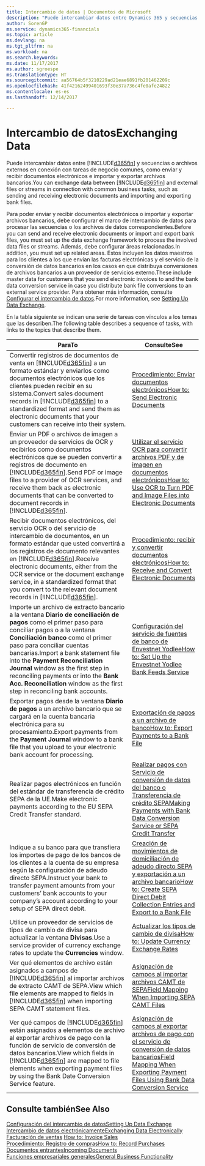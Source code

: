```yaml
---
title: Intercambio de datos | Documentos de Microsoft
description: "Puede intercambiar datos entre Dynamics 365 y secuencias o archivos externos en conexión con tareas de negocio comunes, como enviar y recibir documentos electrónicos e importar y exportar archivos bancarios."
author: SorenGP
ms.service: dynamics365-financials
ms.topic: article
ms.devlang: na
ms.tgt_pltfrm: na
ms.workload: na
ms.search.keywords: 
ms.date: 11/17/2017
ms.author: sgroespe
ms.translationtype: HT
ms.sourcegitcommit: aa56764b5f3210229ad21eae6891fb201462209c
ms.openlocfilehash: 41f42162499401693f30e37a736c4fe0afe24822
ms.contentlocale: es-es
ms.lasthandoff: 12/14/2017

---
```

# <a name="exchanging-data"></a><span data-ttu-id="32acf-103">Intercambio de datos</span><span class="sxs-lookup"><span data-stu-id="32acf-103">Exchanging Data</span></span>
<span data-ttu-id="32acf-104">Puede intercambiar datos entre [!INCLUDE[d365fin](includes/d365fin_md.md)] y secuencias o archivos externos en conexión con tareas de negocio comunes, como enviar y recibir documentos electrónicos e importar y exportar archivos bancarios.</span><span class="sxs-lookup"><span data-stu-id="32acf-104">You can exchange data between [!INCLUDE[d365fin](includes/d365fin_md.md)] and external files or streams in connection with common business tasks, such as sending and receiving electronic documents and importing and exporting bank files.</span></span>  

<span data-ttu-id="32acf-105">Para poder enviar y recibir documentos electrónicos o importar y exportar archivos bancarios, debe configurar el marco de intercambio de datos para procesar las secuencias o los archivos de datos correspondientes.</span><span class="sxs-lookup"><span data-stu-id="32acf-105">Before you can send and receive electronic documents or import and export bank files, you must set up the data exchange framework to process the involved data files or streams.</span></span> <span data-ttu-id="32acf-106">Además, debe configurar áreas relacionadas.</span><span class="sxs-lookup"><span data-stu-id="32acf-106">In addition, you must set up related areas.</span></span> <span data-ttu-id="32acf-107">Estos incluyen los datos maestros para los clientes a los que envían las facturas electrónicas y el servicio de la conversión de datos bancarios en los casos en que distribuya conversiones de archivos bancarios a un proveedor de servicios externo.</span><span class="sxs-lookup"><span data-stu-id="32acf-107">These include master data for customers that you send electronic invoices to and the bank data conversion service in case you distribute bank file conversions to an external service provider.</span></span> <span data-ttu-id="32acf-108">Para obtener más información, consulte [Configurar el intercambio de datos](across-set-up-data-exchange.md).</span><span class="sxs-lookup"><span data-stu-id="32acf-108">For more information, see [Setting Up Data Exchange](across-set-up-data-exchange.md).</span></span>  

 <span data-ttu-id="32acf-109">En la tabla siguiente se indican una serie de tareas con vínculos a los temas que las describen.</span><span class="sxs-lookup"><span data-stu-id="32acf-109">The following table describes a sequence of tasks, with links to the topics that describe them.</span></span>  

|<span data-ttu-id="32acf-110">**Para**</span><span class="sxs-lookup"><span data-stu-id="32acf-110">**To**</span></span>|<span data-ttu-id="32acf-111">**Consulte**</span><span class="sxs-lookup"><span data-stu-id="32acf-111">**See**</span></span>|  
|------------|-------------|  
|<span data-ttu-id="32acf-112">Convertir registros de documentos de venta en [!INCLUDE[d365fin](includes/d365fin_md.md)] a un formato estándar y enviarlos como documentos electrónicos que los clientes pueden recibir en su sistema.</span><span class="sxs-lookup"><span data-stu-id="32acf-112">Convert sales document records in [!INCLUDE[d365fin](includes/d365fin_md.md)] to a standardized format and send them as electronic documents that your customers can receive into their system.</span></span>|[<span data-ttu-id="32acf-113">Procedimiento: Enviar documentos electrónicos</span><span class="sxs-lookup"><span data-stu-id="32acf-113">How to: Send Electronic Documents</span></span>](sales-how-to-send-electronic-documents.md)|  
|<span data-ttu-id="32acf-114">Enviar un PDF o archivos de imagen a un proveedor de servicios de OCR y recibirlos como documentos electrónicos que se pueden convertir a registros de documento en [!INCLUDE[d365fin](includes/d365fin_md.md)].</span><span class="sxs-lookup"><span data-stu-id="32acf-114">Send PDF or image files to a provider of OCR services, and receive them back as electronic documents that can be converted to document records in [!INCLUDE[d365fin](includes/d365fin_md.md)].</span></span>|[<span data-ttu-id="32acf-115">Utilizar el servicio OCR para convertir archivos PDF y de imagen en documentos electrónicos</span><span class="sxs-lookup"><span data-stu-id="32acf-115">How to: Use OCR to Turn PDF and Image Files into Electronic Documents</span></span>](across-how-use-ocr-pdf-images-files.md)|  
|<span data-ttu-id="32acf-116">Recibir documentos electrónicos, del servicio OCR o del servicio de intercambio de documentos, en un formato estándar que usted convertirá a los registros de documento relevantes en [!INCLUDE[d365fin](includes/d365fin_md.md)].</span><span class="sxs-lookup"><span data-stu-id="32acf-116">Receive electronic documents, either from the OCR service or the document exchange service, in a standardized format that you convert to the relevant document records in [!INCLUDE[d365fin](includes/d365fin_md.md)].</span></span>|[<span data-ttu-id="32acf-117">Procedimiento: recibir y convertir documentos electrónicos</span><span class="sxs-lookup"><span data-stu-id="32acf-117">How to: Receive and Convert Electronic Documents</span></span>](purchasing-how-to-receive-and-convert-electronic-documents.md)|  
|<span data-ttu-id="32acf-118">Importe un archivo de extracto bancario a la ventana **Diario de conciliación de pagos** como el primer paso para conciliar pagos o a la ventana **Conciliación banco** como el primer paso para conciliar cuentas bancarias.</span><span class="sxs-lookup"><span data-stu-id="32acf-118">Import a bank statement file into the **Payment Reconciliation Journal** window as the first step in reconciling payments or into the **Bank Acc. Reconciliation** window as the first step in reconciling bank accounts.</span></span>|[<span data-ttu-id="32acf-119">Configuración del servicio de fuentes de banco de Envestnet Yodlee</span><span class="sxs-lookup"><span data-stu-id="32acf-119">How to: Set Up the Envestnet Yodlee Bank Feeds Service</span></span>](bank-how-setup-bank-statement-service.md)|  
|<span data-ttu-id="32acf-120">Exportar pagos desde la ventana **Diario de pagos** a un archivo bancario que se cargará en la cuenta bancaria electrónica para su procesamiento.</span><span class="sxs-lookup"><span data-stu-id="32acf-120">Export payments from the **Payment Journal** window to a bank file that you upload to your electronic bank account for processing.</span></span>|[<span data-ttu-id="32acf-121">Exportación de pagos a un archivo de banco</span><span class="sxs-lookup"><span data-stu-id="32acf-121">How to: Export Payments to a Bank File</span></span>](payables-how-export-payments-bank-file.md)|
|<span data-ttu-id="32acf-122">Realizar pagos electrónicos en función del estándar de transferencia de crédito SEPA de la UE.</span><span class="sxs-lookup"><span data-stu-id="32acf-122">Make electronic payments according to the EU SEPA Credit Transfer standard.</span></span>|[<span data-ttu-id="32acf-123">Realizar pagos con Servicio de conversión de datos del banco o Transferencia de crédito SEPA</span><span class="sxs-lookup"><span data-stu-id="32acf-123">Making Payments with Bank Data Conversion Service or SEPA Credit Transfer</span></span>](finance-make-payments-with-bank-data-conversion-service-or-sepa-credit-transfer.md)|  
|<span data-ttu-id="32acf-124">Indique a su banco para que transfiera los importes de pago de los bancos de los clientes a la cuenta de su empresa según la configuración de adeudo directo SEPA.</span><span class="sxs-lookup"><span data-stu-id="32acf-124">Instruct your bank to transfer payment amounts from your customers’ bank accounts to your company’s account according to your setup of SEPA direct debit.</span></span>|[<span data-ttu-id="32acf-125">Creación de movimientos de domiciliación de adeudo directo SEPA y exportación a un archivo bancario</span><span class="sxs-lookup"><span data-stu-id="32acf-125">How to: Create SEPA Direct Debit Collection Entries and Export to a Bank File</span></span>](finance-how-create-sepa-direct-debit-collection-entries-export-bank-file.md)|  
|<span data-ttu-id="32acf-126">Utilice un proveedor de servicios de tipos de cambio de divisa para actualizar la ventana **Divisas**.</span><span class="sxs-lookup"><span data-stu-id="32acf-126">Use a service provider of currency exchange rates to update the **Currencies** window.</span></span>|[<span data-ttu-id="32acf-127">Actualizar los tipos de cambio de divisa</span><span class="sxs-lookup"><span data-stu-id="32acf-127">How to: Update Currency Exchange Rates</span></span>](finance-how-update-currencies.md)|  
|<span data-ttu-id="32acf-128">Ver qué elementos de archivo están asignados a campos de [!INCLUDE[d365fin](includes/d365fin_md.md)] al importar archivos de extracto CAMT de SEPA.</span><span class="sxs-lookup"><span data-stu-id="32acf-128">View which file elements are mapped to fields in [!INCLUDE[d365fin](includes/d365fin_md.md)] when importing SEPA CAMT statement files.</span></span>|[<span data-ttu-id="32acf-129">Asignación de campos al importar archivos CAMT de SEPA</span><span class="sxs-lookup"><span data-stu-id="32acf-129">Field Mapping When Importing SEPA CAMT Files</span></span>](across-field-mapping-when-importing-sepa-camt-files.md)|  
|<span data-ttu-id="32acf-130">Ver qué campos de [!INCLUDE[d365fin](includes/d365fin_md.md)] están asignados a elementos de archivo al exportar archivos de pago con la función de servicio de conversión de datos bancarios.</span><span class="sxs-lookup"><span data-stu-id="32acf-130">View which fields in [!INCLUDE[d365fin](includes/d365fin_md.md)] are mapped to file elements when exporting payment files by using the Bank Date Conversion Service feature.</span></span>|[<span data-ttu-id="32acf-131">Asignación de campos al exportar archivos de pago con el servicio de conversión de datos bancarios</span><span class="sxs-lookup"><span data-stu-id="32acf-131">Field Mapping When Exporting Payment Files Using Bank Data Conversion Service</span></span>](across-field-mapping-when-exporting-payment-files-using-bank-data-conversion-service.md)|  

## <a name="see-also"></a><span data-ttu-id="32acf-132">Consulte también</span><span class="sxs-lookup"><span data-stu-id="32acf-132">See Also</span></span>  
[<span data-ttu-id="32acf-133">Configuración del intercambio de datos</span><span class="sxs-lookup"><span data-stu-id="32acf-133">Setting Up Data Exchange</span></span>](across-set-up-data-exchange.md)  
[<span data-ttu-id="32acf-134">Intercambio de datos electrónicamente</span><span class="sxs-lookup"><span data-stu-id="32acf-134">Exchanging Data Electronically</span></span>](across-data-exchange.md)  
<span data-ttu-id="32acf-135">[Facturación de ventas](sales-how-invoice-sales.md) </span><span class="sxs-lookup"><span data-stu-id="32acf-135">[How to: Invoice Sales](sales-how-invoice-sales.md) </span></span>  
[<span data-ttu-id="32acf-136">Procedimiento: Registro de compras</span><span class="sxs-lookup"><span data-stu-id="32acf-136">How to: Record Purchases</span></span>](purchasing-how-record-purchases.md)  
[<span data-ttu-id="32acf-137">Documentos entrantes</span><span class="sxs-lookup"><span data-stu-id="32acf-137">Incoming Documents</span></span>](across-income-documents.md)  
[<span data-ttu-id="32acf-138">Funciones empresariales generales</span><span class="sxs-lookup"><span data-stu-id="32acf-138">General Business Functionality</span></span>](ui-across-business-areas.md)  

